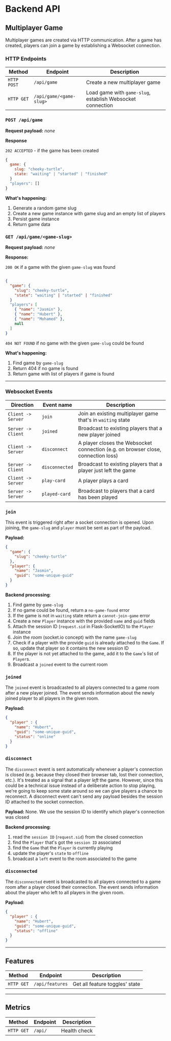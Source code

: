 # Backend API

## Multiplayer Game

Multiplayer games are created via HTTP communication. After a game has created, players can join a game by establishing a Websocket connection.

### HTTP Endpoints
| Method | Endpoint | Description |
| - | - | - |
| `HTTP POST` | `/api/game` | Create a new multiplayer game |
| `HTTP GET` | `/api/game/<game-slug>` | Load game with `game-slug`, establish Websocket connection |


### `POST /api/game`

**Request payload:** _none_

**Response**

`202 ACCEPTED` - if the game has been created
```js
{
  game: {
    slug: "cheeky-turtle",
    state: "waiting" | "started" | "finished"
  }
  "players": []
}
```

**What's happening:**

1. Generate a random game slug
2. Create a new game instance with game slug and an empty list of players
3. Persist game instance
4. Return game data

### `GET /api/game/<game-slug>`

**Request payload:** _none_

**Response:**

`200 OK` if a game with the given `game-slug` was found
```json

{
  "game": {
    "slug": "cheeky-turtle",
    "state": "waiting" | "started" | "finished"
  }
  "players": [
    { "name": "Jasmin" },
    { "name": "Hubert" },
    { "name": "Mohamed" },
    null
  ]
}
```

`404 NOT FOUND` if no game with the given `game-slug` could be found

**What's happening:**

1. Find game by `game-slug`
2. Return 404 if no game is found
3. Return game with list of players if game is found

---

### Websocket Events
| Direction | Event name | Description |
| - | - | - |
| `Client -> Server` | `join` | Join an existing multiplayer game that's in `waiting` state |
| `Server -> Client` | `joined` | Broadcast to existing players that a new player joined |
| `Client -> Server` | `disconnect` | A player closes the Websocket connection (e.g. on browser close, connection loss) |
| `Server -> Client` | `disconnected` | Broadcast to existing players that a player just left the game |
| `Client -> Server` | `play-card` | A player plays a card |
| `Server -> Server` | `played-card` | Broadcast to players that a card has been played |

### `join`
This event is triggered right after a socket connection is opened. Upon joining, the `game-slug` and `player` must be sent as part of the payload.

**Payload:**

```json
{
  "game": {
    "slug": "cheeky-turtle"
  },
  "player": {
    "name": "Jasmin",
    "guid": "some-unique-guid"
  }
}
```

**Backend processing**:
1. Find game by `game-slug`
2. If no game could be found, return a `no-game-found` error
3. If the game is not in `waiting` state return a `cannot-join-game` error
4. Create a new `Player` instance with the provided `name` and `guid` fields
5. Attach the session ID (`request.sid` in Flask-SocketIO) to the `Player` instance
6. Join the _room_ (socket.io concept) with the name `game-slug`
7. Check if a player with the provide `guid` is already attached to the `Game`. If so, update that player so it contains the new session ID
8. If the player is not yet attached to the game, add it to the `Game`'s list of `Player`s.
9. Broadcast a `joined` event to the current room

### `joined`

The `joined` event is broadcasted to all players connected to a game room after a new player joined. The event sends information about the newly joined player to all players in the given room.

**Payload:**
```json
{
  "player" : {
    "name": "Hubert",
    "guid": "some-unique-guid",
    "status": "online"
  }
}
```

### `disconnect`

The `disconnect` event is sent automatically whenever a player's connection is closed (e.g. because they closed their browser tab, lost their connection, etc.). It's treated as a signal that a player _left_ the game. However, since this could be a technical issue instead of a deliberate action to stop playing, we're going to keep some state around so we can give players a chance to reconnect. A disconnect event can't send any payload besides the session ID attached to the socket connection.

**Payload:** None. We use the session ID to identify which player's connection was closed

**Backend processing**:
1. read the `session ID` (`request.sid`) from the closed connection
2. find the `Player` that's got the `session ID` associated
3. find the `Game` that the `Player` is currently playing
4. update the player's `state` to `offline`
5. broadcast a `left` event to the room associated to the game


### `disconnected`

The `disconnected` event is broadcasted to all players connected to a game room after a player closed their connection. The event sends information about the player who left to all players in the given room.

**Payload:**
```json
{
  "player" : {
    "name": "Hubert",
    "guid": "some-unique-guid",
    "status": "offline"
  }
}
```

---

## Features

| Method | Endpoint | Description |
| - | - | - |
| `HTTP GET` | `/api/features` | Get all feature toggles' state |

---

## Metrics

| Method | Endpoint | Description |
| - | - | - |
| `HTTP GET` | `/api/` | Health check |
